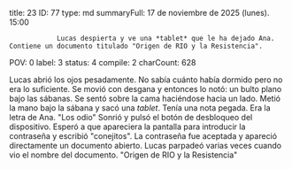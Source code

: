 title:          23
ID:             77
type:           md
summaryFull:    17 de noviembre de 2025 (lunes). 15:00
                
                Lucas despierta y ve una *tablet* que le ha dejado Ana. Contiene un documento titulado "Origen de RIO y la Resistencia".
POV:            0
label:          3
status:         4
compile:        2
charCount:      628


Lucas abrió los ojos pesadamente. No sabía cuánto había dormido pero no era lo suficiente.
Se movió con desgana y entonces lo notó: un bulto plano bajo las sábanas. Se sentó sobre la cama haciéndose hacia un lado. Metió la mano bajo la sábana y sacó una *tablet*.
Tenía una nota pegada. Era la letra de Ana.
"Los odio"
Sonrió y pulsó el botón de desbloqueo del dispositivo. Esperó a que apareciera  la pantalla para introducir la contraseña y escribió "conejitos".
La contraseña fue aceptada y apareció directamente un documento abierto. Lucas parpadeó varias veces cuando vio el nombre del documento.
"Origen de RIO y la Resistencia"